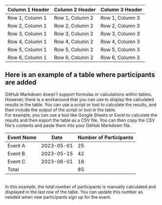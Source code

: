 | Column 1 Header | Column 2 Header | Column 3 Header |
| --------------- | --------------- | --------------- |
| Row 1, Column 1 | Row 1, Column 2 | Row 1, Column 3 |
| Row 2, Column 1 | Row 2, Column 2 | Row 2, Column 3 |
| Row 3, Column 1 | Row 3, Column 2 | Row 3, Column 3 |
| Row 4, Column 1 | Row 4, Column 2 | Row 4, Column 3 |
| Row 5, Column 1 | Row 5, Column 2 | Row 5, Column 3 |
| Row 6, Column 1 | Row 6, Column 2 | Row 6, Column 3 |


<h2> Here is an example of a table where participants are added </h2>
GitHub Markdown doesn't support formulas or calculations within tables.
<br>
However, there is a workaround that you can use to display the calculated results in the table. You can use a script or tool to calculate the results, and then include the output of the script or tool in the table.
<br>
For example, you can use a tool like Google Sheets or Excel to calculate the results and then export the table as a CSV file. You can then copy the CSV file's contents and paste them into your GitHub Markdown file.
<br>

| Event Name | Date      | Number of Participants |
| ---------- | ----------| -----------------------|
| Event A    | 2023-05-01| 25                     |
| Event B    | 2023-05-15| 42                     |
| Event C    | 2023-06-01| 18                     |
| Total      |           | 85                     |

<br>
In this example, the total number of participants is manually calculated and displayed in the last row of the table. You can update this number as needed when new participants sign up for the event.
